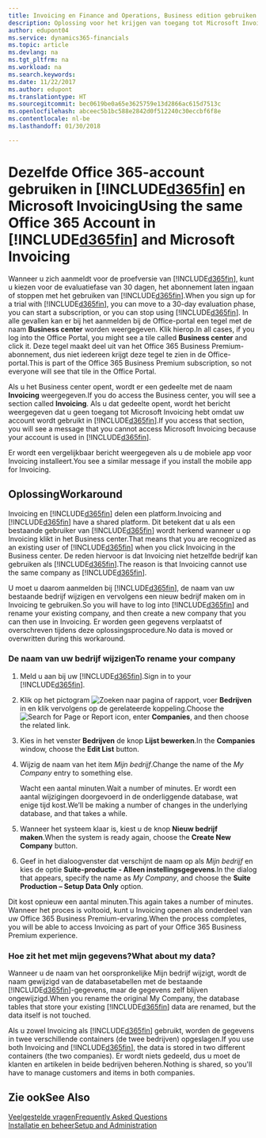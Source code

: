 ```yaml
---
title: Invoicing en Finance and Operations, Business edition gebruiken | Microsoft Docs
description: Oplossing voor het krijgen van toegang tot Microsoft Invoicing wanneer u zich hebt aangemeld voor Dynamics 365 for Finance and Operations, Business edition.
author: edupont04
ms.service: dynamics365-financials
ms.topic: article
ms.devlang: na
ms.tgt_pltfrm: na
ms.workload: na
ms.search.keywords: 
ms.date: 11/22/2017
ms.author: edupont
ms.translationtype: HT
ms.sourcegitcommit: bec0619be0a65e3625759e13d2866ac615d7513c
ms.openlocfilehash: abceec5b1bc588e2842d0f512240c30eccbf6f8e
ms.contentlocale: nl-be
ms.lasthandoff: 01/30/2018

---
```

# <a name="using-the-same-office-365-account-in-included365finincludesd365finlongmdmd-and-microsoft-invoicing"></a><span data-ttu-id="63644-103">Dezelfde Office 365-account gebruiken in [!INCLUDE[d365fin](includes/d365fin_long_md.md)] en Microsoft Invoicing</span><span class="sxs-lookup"><span data-stu-id="63644-103">Using the same Office 365 Account in [!INCLUDE[d365fin](includes/d365fin_long_md.md)] and Microsoft Invoicing</span></span>
<span data-ttu-id="63644-104">Wanneer u zich aanmeldt voor de proefversie van [!INCLUDE[d365fin](includes/d365fin_md.md)], kunt u kiezen voor de evaluatiefase van 30 dagen, het abonnement laten ingaan of stoppen met het gebruiken van [!INCLUDE[d365fin](includes/d365fin_md.md)].</span><span class="sxs-lookup"><span data-stu-id="63644-104">When you sign up for a trial with [!INCLUDE[d365fin](includes/d365fin_md.md)], you can move to a 30-day evaluation phase, you can start a subscription, or you can stop using [!INCLUDE[d365fin](includes/d365fin_md.md)].</span></span> <span data-ttu-id="63644-105">In alle gevallen kan er bij het aanmelden bij de Office-portal een tegel met de naam **Business center** worden weergegeven. Klik hierop.</span><span class="sxs-lookup"><span data-stu-id="63644-105">In all cases, if you log into the Office Portal, you might see a tile called **Business center** and click it.</span></span> <span data-ttu-id="63644-106">Deze tegel maakt deel uit van het Office 365 Business Premium-abonnement, dus niet iedereen krijgt deze tegel te zien in de Office-portal.</span><span class="sxs-lookup"><span data-stu-id="63644-106">This is part of the Office 365 Business Premium subscription, so not everyone will see that tile in the Office Portal.</span></span>  

<span data-ttu-id="63644-107">Als u het Business center opent, wordt er een gedeelte met de naam **Invoicing** weergegeven.</span><span class="sxs-lookup"><span data-stu-id="63644-107">If you do access the Business center, you will see a section called **Invoicing**.</span></span> <span data-ttu-id="63644-108">Als u dat gedeelte opent, wordt het bericht weergegeven dat u geen toegang tot Microsoft Invoicing hebt omdat uw account wordt gebruikt in [!INCLUDE[d365fin](includes/d365fin_md.md)].</span><span class="sxs-lookup"><span data-stu-id="63644-108">If you access that section, you will see a message that you cannot access Microsoft Invoicing because your account is used in [!INCLUDE[d365fin](includes/d365fin_md.md)].</span></span>  

<span data-ttu-id="63644-109">Er wordt een vergelijkbaar bericht weergegeven als u de mobiele app voor Invoicing installeert.</span><span class="sxs-lookup"><span data-stu-id="63644-109">You see a similar message if you install the mobile app for Invoicing.</span></span>  

## <a name="workaround"></a><span data-ttu-id="63644-110">Oplossing</span><span class="sxs-lookup"><span data-stu-id="63644-110">Workaround</span></span>
<span data-ttu-id="63644-111">Invoicing en [!INCLUDE[d365fin](includes/d365fin_md.md)] delen een platform.</span><span class="sxs-lookup"><span data-stu-id="63644-111">Invoicing and [!INCLUDE[d365fin](includes/d365fin_md.md)] have a shared platform.</span></span> <span data-ttu-id="63644-112">Dit betekent dat u als een bestaande gebruiker van [!INCLUDE[d365fin](includes/d365fin_md.md)] wordt herkend wanneer u op Invoicing klikt in het Business center.</span><span class="sxs-lookup"><span data-stu-id="63644-112">That means that you are recognized as an existing user of [!INCLUDE[d365fin](includes/d365fin_md.md)] when you click Invoicing in the Business center.</span></span> <span data-ttu-id="63644-113">De reden hiervoor is dat Invoicing niet hetzelfde bedrijf kan gebruiken als [!INCLUDE[d365fin](includes/d365fin_md.md)].</span><span class="sxs-lookup"><span data-stu-id="63644-113">The reason is that Invoicing cannot use the same company as [!INCLUDE[d365fin](includes/d365fin_md.md)].</span></span>  

<span data-ttu-id="63644-114">U moet u daarom aanmelden bij [!INCLUDE[d365fin](includes/d365fin_md.md)], de naam van uw bestaande bedrijf wijzigen en vervolgens een nieuw bedrijf maken om in Invoicing te gebruiken.</span><span class="sxs-lookup"><span data-stu-id="63644-114">So you will have to log into [!INCLUDE[d365fin](includes/d365fin_md.md)] and rename your existing company, and then create a new company that you can then use in Invoicing.</span></span> <span data-ttu-id="63644-115">Er worden geen gegevens verplaatst of overschreven tijdens deze oplossingsprocedure.</span><span class="sxs-lookup"><span data-stu-id="63644-115">No data is moved or overwritten during this workaround.</span></span>

### <a name="to-rename-your-company"></a><span data-ttu-id="63644-116">De naam van uw bedrijf wijzigen</span><span class="sxs-lookup"><span data-stu-id="63644-116">To rename your company</span></span>
1.  <span data-ttu-id="63644-117">Meld u aan bij uw [!INCLUDE[d365fin](includes/d365fin_md.md)].</span><span class="sxs-lookup"><span data-stu-id="63644-117">Sign in to your [!INCLUDE[d365fin](includes/d365fin_md.md)].</span></span>  
2.  <span data-ttu-id="63644-118">Klik op het pictogram ![Zoeken naar pagina of rapport](media/ui-search/search_small.png "pictogram Zoeken naar pagina of rapport"), voer **Bedrijven** in en klik vervolgens op de gerelateerde koppeling.</span><span class="sxs-lookup"><span data-stu-id="63644-118">Choose the ![Search for Page or Report](media/ui-search/search_small.png "Search for Page or Report icon") icon, enter **Companies**, and then choose the related link.</span></span>  
3.  <span data-ttu-id="63644-119">Kies in het venster **Bedrijven** de knop **Lijst bewerken**.</span><span class="sxs-lookup"><span data-stu-id="63644-119">In the **Companies** window, choose the **Edit List** button.</span></span>  
4.  <span data-ttu-id="63644-120">Wijzig de naam van het item *Mijn bedrijf*.</span><span class="sxs-lookup"><span data-stu-id="63644-120">Change the name of the *My Company* entry to something else.</span></span>  

    <span data-ttu-id="63644-121">Wacht een aantal minuten.</span><span class="sxs-lookup"><span data-stu-id="63644-121">Wait a number of minutes.</span></span> <span data-ttu-id="63644-122">Er wordt een aantal wijzigingen doorgevoerd in de onderliggende database, wat enige tijd kost.</span><span class="sxs-lookup"><span data-stu-id="63644-122">We’ll be making a number of changes in the underlying database, and that takes a while.</span></span>
5.  <span data-ttu-id="63644-123">Wanneer het systeem klaar is, kiest u de knop **Nieuw bedrijf maken**.</span><span class="sxs-lookup"><span data-stu-id="63644-123">When the system is ready again, choose the **Create New Company** button.</span></span>  
6.  <span data-ttu-id="63644-124">Geef in het dialoogvenster dat verschijnt de naam op als *Mijn bedrijf* en kies de optie **Suite-productie - Alleen instellingsgegevens**.</span><span class="sxs-lookup"><span data-stu-id="63644-124">In the dialog that appears, specify the name as *My Company*, and choose the **Suite Production – Setup Data Only** option.</span></span>  

<span data-ttu-id="63644-125">Dit kost opnieuw een aantal minuten.</span><span class="sxs-lookup"><span data-stu-id="63644-125">This again takes a number of minutes.</span></span> <span data-ttu-id="63644-126">Wanneer het proces is voltooid, kunt u Invoicing openen als onderdeel van uw Office 365 Business Premium-ervaring.</span><span class="sxs-lookup"><span data-stu-id="63644-126">When the process completes, you will be able to access Invoicing as part of your Office 365 Business Premium experience.</span></span>  

### <a name="what-about-my-data"></a><span data-ttu-id="63644-127">Hoe zit het met mijn gegevens?</span><span class="sxs-lookup"><span data-stu-id="63644-127">What about my data?</span></span>
<span data-ttu-id="63644-128">Wanneer u de naam van het oorspronkelijke Mijn bedrijf wijzigt, wordt de naam gewijzigd van de databasetabellen met de bestaande [!INCLUDE[d365fin](includes/d365fin_md.md)]-gegevens, maar de gegevens zelf blijven ongewijzigd.</span><span class="sxs-lookup"><span data-stu-id="63644-128">When you rename the original My Company, the database tables that store your existing [!INCLUDE[d365fin](includes/d365fin_md.md)] data are renamed, but the data itself is not touched.</span></span>  

<span data-ttu-id="63644-129">Als u zowel Invoicing als [!INCLUDE[d365fin](includes/d365fin_md.md)] gebruikt, worden de gegevens in twee verschillende containers (de twee bedrijven) opgeslagen.</span><span class="sxs-lookup"><span data-stu-id="63644-129">If you use both Invoicing and [!INCLUDE[d365fin](includes/d365fin_md.md)], the data is stored in two different containers (the two companies).</span></span> <span data-ttu-id="63644-130">Er wordt niets gedeeld, dus u moet de klanten en artikelen in beide bedrijven beheren.</span><span class="sxs-lookup"><span data-stu-id="63644-130">Nothing is shared, so you'll have to manage customers and items in both companies.</span></span>  

## <a name="see-also"></a><span data-ttu-id="63644-131">Zie ook</span><span class="sxs-lookup"><span data-stu-id="63644-131">See Also</span></span>
[<span data-ttu-id="63644-132">Veelgestelde vragen</span><span class="sxs-lookup"><span data-stu-id="63644-132">Frequently Asked Questions</span></span>](across-faq.md)  
[<span data-ttu-id="63644-133">Installatie en beheer</span><span class="sxs-lookup"><span data-stu-id="63644-133">Setup and Administration</span></span>](admin-setup-and-administration.md)  

